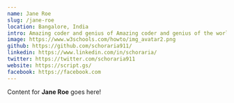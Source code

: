 ```yaml
---
name: Jane Roe
slug: /jane-roe
location: Bangalore, India
intro: Amazing coder and genius of Amazing coder and genius of the world
image: https://www.w3schools.com/howto/img_avatar2.png
github: https://github.com/schoraria911/
linkedin: https://www.linkedin.com/in/schoraria/
twitter: https://twitter.com/schoraria911
website: https://script.gs/
facebook: https://facebook.com
---
```


Content for **Jane Roe** goes here!